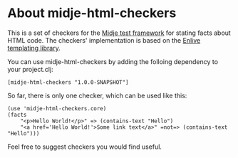 About midje-html-checkers
=========================
This is a set of checkers for the [Midje test
framework](https://github.com/marick/Midje) for stating facts about
HTML code. The checkers' implementation is based on the [Enlive
templating library](https://github.com/cgrand/enlive).

You can use midje-html-checkers by adding the folloing dependency to
your project.clj:

    [midje-html-checkers "1.0.0-SNAPSHOT"]

So far, there is only one checker, which can be used like this:

    (use 'midje-html-checkers.core)
    (facts
        "<p>Hello World!</p>" => (contains-text "Hello")
        "<a href='Hello World!'>Some link text</a>" =not=> (contains-text "Hello")))

Feel free to suggest checkers you would find useful.
